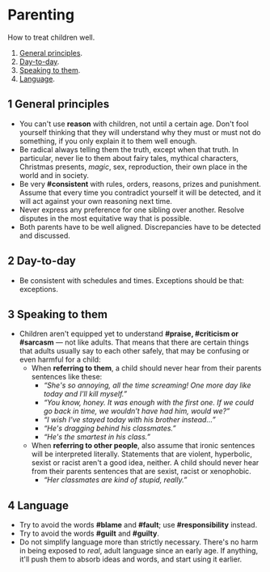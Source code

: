 # Parenting

How to treat children well.

1. [General principles](#1-general-principles).
1. [Day-to-day](#2-day-to-day).
1. [Speaking to them](#3-speaking-to-them).
1. [Language](#4-language).

## 1 General principles

* You can't use **reason** with children, not until a certain age.
  Don't fool yourself thinking that they will understand why they must or must not do something, if you only explain it to them well enough.
* Be radical always telling them the truth, except when that truth.
  In particular, never lie to them about fairy tales, mythical characters, Christmas presents, *magic*, sex, reproduction, their own place in the world and in
  society.
* Be very **#consistent** with rules, orders, reasons, prizes and punishment.
  Assume that every time you contradict yourself it will be detected, and it will act against your own reasoning next time.
* Never express any preference for one sibling over another.
  Resolve disputes in the most equitative way that is possible.
* Both parents have to be well aligned.
  Discrepancies have to be detected and discussed.

## 2 Day-to-day

* Be consistent with schedules and times.
  Exceptions should be that: exceptions.

## 3 Speaking to them

* Children aren't equipped yet to understand **#praise, #criticism or #sarcasm**&nbsp;&mdash;&nbsp;not like adults.
That means that there are certain things that adults usually say to each other safely, that may be confusing or even harmful for a child:
  * When **referring to them**, a child should never hear from their parents sentences like these:
    * *“She's so annoying, all the time screaming! One more day like today and I'll kill myself.”*
    * *“You know, honey. It was enough with the first one. If we could go back in time, we wouldn't have had him, would we?”*
    * *“I wish I've stayed today with his brother instead…”*
    * *“He's dragging behind his classmates.”*
    * *“He's the smartest in his class.”*
  * When **referring to other people**, also assume that ironic sentences will be interpreted literally.
    Statements that are violent, hyperbolic, sexist or racist aren't a good idea, neither.
    A child should never hear from their parents sentences that are sexist, racist or xenophobic.
    * *“Her classmates are kind of stupid, really.”*

## 4 Language

* Try to avoid the words **#blame** and **#fault**; use **#responsibility** instead.
* Try to avoid the words **#guilt** and **#guilty**.
* Do not simplify language more than strictly necessary.
  There's no harm in being exposed to *real*, adult language since an early age.
  If anything, it'll push them to absorb ideas and words, and start using it earlier.
